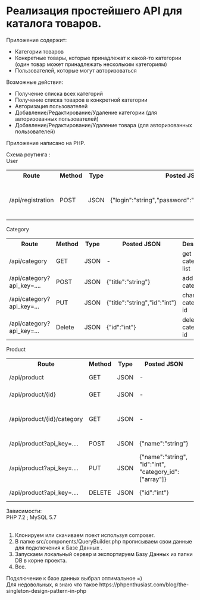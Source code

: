 <h1>Реализация простейшего API для каталога товаров.</h1>
Приложение содержит:
<ul>
<li>Категории товаров</li>
<li>Конкретные товары, которые принадлежат к какой-то категории (один товар может принадлежать нескольким категориям)</li>
<li>Пользователей, которые могут авторизоваться</li>
</ul>
Возможные действия:
<ul>
<li>Получение списка всех категорий</li>
<li>Получение списка товаров в конкретной категории</li>
<li>Авторизация пользователей</li>
<li>Добавление/Редактирование/Удаление категории (для авторизованных пользователей)</li>
<li>Добавление/Редактирование/Удаление товара (для авторизованных пользователей)</li>
</ul> 

Приложение написано на PHP.

Схема роутинга :<br>
User
<table>
 <tr>
<th>Route</th> <th>Method</th><th>Type</th><th>Posted JSON</th><th>Description</th>
 </tr>
<tr>
<td>/api/registration</td> <td>POST</td> <td>JSON</td> <td>{"login":"string","password":"string","email":"email"}</td> <td>registration user and get api_key on user email</td>
<tr>
 </table>
 Category
 <table>
 <tr>
<th>Route</th> <th>Method</th><th>Type</th><th>Posted JSON</th><th>Description</th>
 </tr>
<td>/api/category</td> <td>GET</td> <td>JSON</td> <td>-</td> <td>get category list</td>
<tr>
<tr>
<td>/api/category?api_key=....</td> <td>POST</td> <td>JSON</td> <td>{"title":"string"}              </td> <td>add new category</td>
<tr>
<tr>
<td>/api/category?api_key=...</td> <td>PUT</td> <td>JSON</td> <td>{"title":"string","id":"int"}</td> <td>change category by id</td>
<tr>
<tr>
<td>/api/category?api_key=...</td> <td>Delete</td> <td>JSON</td> <td>{"id":"int"}</td> <td>delete category by id</td>
<tr>  
</table>
Product
<table>
 <tr>
<th>Route</th> <th>Method</th><th>Type</th><th>Posted JSON</th><th>Description</th>
 </tr>
<tr>
<td>/api/product</td> <td>GET</td> <td>JSON</td> <td>-</td> <td>get product list</td>
</tr>
<tr>
<td>/api/product/{id}</td> <td>GET</td> <td>JSON</td> <td>-</td> <td>get product by id</td>
</tr>
<tr>
<td>/api/product/{id}/category</td> <td>GET</td> <td>JSON</td> <td>-</td> <td>get all product in category by category id</td>
</tr>  
<tr>
<td>/api/product?api_key=....</td> <td>POST</td> <td>JSON</td> <td>{"name":"string"}</td> <td>add new product</td>
</tr> 
 <tr>
<td>/api/product?api_key=....</td> <td>PUT</td> <td>JSON</td> <td>{"name":"string",	"id":"int",	"category_id":["array"]}</td> <td>change product</td>
</tr>
<tr>
<td>/api/product?api_key=....</td> <td>DELETE</td> <td>JSON</td> <td>{"id":"int"}</td> <td>delete product</td>
</tr>  
</table> 
Зависимости:<br>
PHP 7.2 ; MySQL 5.7<br><br>
<ol>
<li>Клонируем или скачиваем поект используя composer.</li>
<li>В папке src/components/QueryBuilder.php прописываем свои данные для подключения к Базе Данных .</li>
<li>Запускаем локальный сервер и экспортируем Базу Данных из папки DB в корне проекта.</li>
<li>Все.</li>
</ol> 
Подключение к базе данных выбрал оптимальное =)<br>
Для недовольных, я знаю что такое https://phpenthusiast.com/blog/the-singleton-design-pattern-in-php
